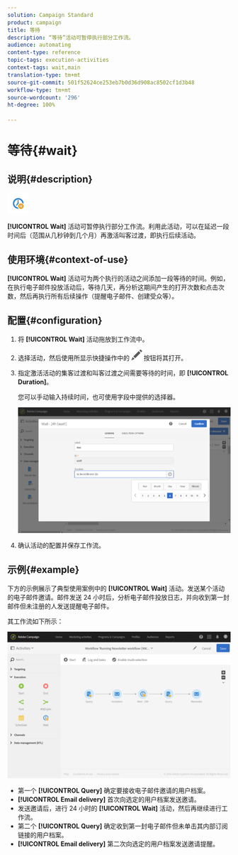 ```yaml
---
solution: Campaign Standard
product: campaign
title: 等待
description: “等待”活动可暂停执行部分工作流。
audience: automating
content-type: reference
topic-tags: execution-activities
context-tags: wait,main
translation-type: tm+mt
source-git-commit: 501f52624ce253eb7b0d36d908ac8502cf1d3b48
workflow-type: tm+mt
source-wordcount: '296'
ht-degree: 100%

---
```



# 等待{#wait}

## 说明{#description}

![](assets/wait.png)

**[!UICONTROL Wait]** 活动可暂停执行部分工作流。利用此活动，可以在延迟一段时间后（范围从几秒钟到几个月）再激活叫客过渡，即执行后续活动。

## 使用环境{#context-of-use}

**[!UICONTROL Wait]** 活动可为两个执行的活动之间添加一段等待的时间。例如，在执行电子邮件投放活动后，等待几天，再分析这期间产生的打开次数和点击次数，然后再执行所有后续操作（提醒电子邮件、创建受众等）。

## 配置{#configuration}

1. 将 **[!UICONTROL Wait]** 活动拖放到工作流中。
1. 选择活动，然后使用所显示快捷操作中的 ![](assets/edit_darkgrey-24px.png) 按钮将其打开。
1. 指定激活活动的集客过渡和叫客过渡之间需要等待的时间，即 **[!UICONTROL Duration]**。

   您可以手动输入持续时间，也可使用字段中提供的选择器。

   ![](assets/wait_duration.png)

1. 确认活动的配置并保存工作流。

## 示例{#example}

下方的示例展示了典型使用案例中的 **[!UICONTROL Wait]** 活动。发送某个活动的电子邮件邀请。邮件发送 24 小时后，分析电子邮件投放日志，并向收到第一封邮件但未注册的人发送提醒电子邮件。

其工作流如下所示：

![](assets/wait_example_workflow.png)

* 第一个 **[!UICONTROL Query]** 确定要接收电子邮件邀请的用户档案。
* **[!UICONTROL Email delivery]** 首次向选定的用户档案发送邀请。
* 发送邀请后，进行 24 小时的 **[!UICONTROL Wait]** 活动，然后再继续进行工作流。
* 第二个 **[!UICONTROL Query]** 确定收到第一封电子邮件但未单击其内部订阅链接的用户档案。
* **[!UICONTROL Email delivery]** 第二次向选定的用户档案发送邀请提醒。

